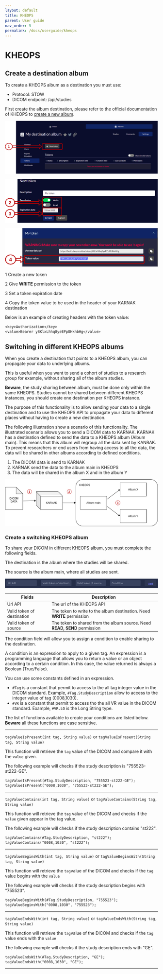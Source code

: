 ```yaml
---
layout: default
title: KHEOPS
parent: User guide
nav_order: 5
permalink: /docs/userguide/kheops
---
```


# KHEOPS

## Create a destination album

To create a KHEOPS album as a destination you must use:

* Protocol: STOW
* DICOM endpoint: /api/studies

First create the album destination, please refer to the official documentation of KHEOPS to [create a new album](https://docs.kheops.online/docs/albums/new_album).

![New token](resources/kheops_newtoken.png)

![New token](resources/kheops_newtoken_1.png)

![New token](resources/kheops_newtoken_2.png)

1 Create a new token

2 Give **WRITE** permission to the token

3 Set a token expiration date

4 Copy the token value to be used in the header of your KARNAK destination

Below is an example of creating headers with the token value:

```
<key>Authorization</key>
<value>Bearer y8KlxLhhq8yeEPpOHkhbHg</value>
```

## Switching in different KHEOPS albums

When you create a destination that points to a KHEOPS album, you can propagate your data to underlying albums.

This is useful when you want to send a cohort of studies to a research group for example, without sharing all of the album studies.

**Beware**, the study sharing between album, must be done only within the same KHEOPS. Studies cannot be shared between different KHEOPS instances, you should create one destination per KHEOPS instance.

The purpose of this functionality is to allow sending your data to a single destination and to use the KHEOPS API to propagate your data to different places without having to create a new destination.

The following illustration show a scenario of this functionality. The illustrated scenario allows you to send a DICOM data to KARNAK. KARNAK has a destination defined to send the data to a KHEOPS album (Album main). This means that this album will regroup all the data sent by KANRAK. To prevent researchers or end users from having access to all the data, the data will be shared in other albums according to defined conditions.

1. The DICOM data is send to KARNAK
2. KARNAK send the data to the album main in KHEOPS
3. The data will be shared in the album X and in the album Y

![Switching KHEOPS example](resources/switching_kheops_scenario.png)

### Create a switching KHEOPS album

To share your DICOM in different KHEOPS album, you must complete the following fields.

The destination is the album where the studies will be shared.

The source is the album main, where all studies are sent.

![Switching](resources/kheops_switching.png)

| Fields                     | Description                                                  |
| -------------------------- | ------------------------------------------------------------ |
| Url API                    | The url of the KHEOPS API                                    |
| Valid token of destination | The token to write to the album destination. Need **WRITE** permission |
| Valid token of source      | The token to shared from the album source. Need **READ, SEND** permission |

The condition field will allow you to assign a condition to enable sharing to the destination.

A condition is an expression to apply to a given tag. An expression is a programming language that allows you to return a value or an object according to a certain condition. In this case, the value returned is always a Boolean (True/False).

You can use some constants defined in an expression.

- `#Tag` is a constant that permit to access to the all tag integer value in the DICOM standard. Example, `#Tag.StudyDescription` allow to access to the integer value of tag (0008,1030).
- `#VR` is a constant that permit to access tho the all VR value in the DICOM standard. Example, `#VR.LO` is the Long String type.

The list of functions available to create your conditions are listed below. **Beware** all these functions are case sensitive.

---

`tagValueIsPresent(int tag, String value)` or `tagValueIsPresent(String tag, String value)`

This function will retrieve the `tag` value of the DICOM and compare it with the `value` given.

The following example will checks if the study description is "755523-st222-GE".

```
tagValueIsPresent(#Tag.StudyDescription, "755523-st222-GE");
tagValueIsPresent("0008,1030", "755523-st222-GE");
```

---

`tagValueContains(int tag, String value)` or `tagValueContains(String tag, String value)`

This function will retrieve the `tag` value of the DICOM and checks if the `value` given appear in the tag value.

The following example will checks if the study description contains "st222".

```
tagValueContains(#Tag.StudyDescription, "st222");
tagValueContains("0008,1030", "st222");
```

---

`tagValueBeginsWith(int tag, String value)` or `tagValueBeginsWith(String tag, String value)`

This function will retrieve the `tag`value of the DICOM and checks if the `tag` value begins with the `value`

The following example will checks if the study description begins with "755523".

```
tagValueBeginsWith(#Tag.StudyDescription, "755523");
tagValueBeginsWith("0008,1030", "755523");
```

---

`tagValueEndsWith(int tag, String value)` or `tagValueEndsWith(String tag, String value)`

This function will retrieve the `tag`value of the DICOM and checks if the `tag` value ends with the `value`

The following example will checks if the study description ends with "GE".

```
tagValueEndsWith(#Tag.StudyDescription, "GE");
tagValueEndsWith("0008,1030", "GE");
```

---

